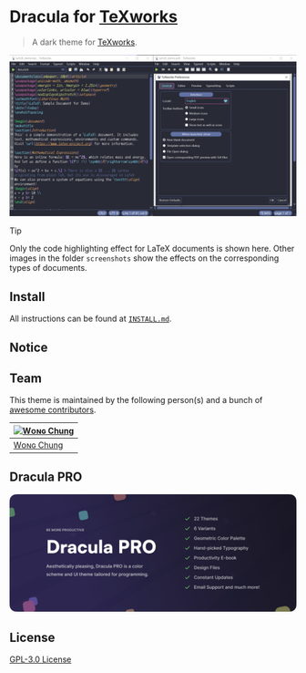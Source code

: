 # Dracula for [TeXworks](https://tug.org/texworks/)

> A dark theme for [TeXworks](https://tug.org/texworks/).

![Screenshot](./screenshots/LaTeX.png)

> [!TIP]
> Only the code highlighting effect for LaTeX documents is shown here. Other images in the folder `screenshots` show the effects on the corresponding types of documents.

## Install

All instructions can be found at [`INSTALL.md`](./INSTALL.md).

## Notice

## Team

This theme is maintained by the following person(s) and a bunch of [awesome contributors](https://github.com/chataeseok/texworks/graphs/contributors).

| [![Wᴏɴɢ Chung](https://github.com/chataeseok.png?size=100)](https://github.com/zenorocha) |
| --- |
| [Wᴏɴɢ Chung](https://github.com/chataeseok) |

## Dracula PRO

[![Dracula PRO](./.github/dracula-pro.png)](https://draculatheme.com/pro)

## License

[GPL-3.0 License](./LICENSE)
